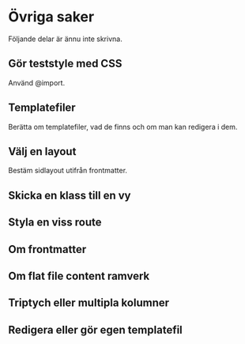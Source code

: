 Övriga saker
=========================

Följande delar är ännu inte skrivna.



Gör teststyle med CSS
-------------------------

Använd @import.



Templatefiler
-------------------------

Berätta om templatefiler, vad de finns och om man kan redigera i dem.



Välj en layout
-------------------------

Bestäm sidlayout utifrån frontmatter.



Skicka en klass till en vy
-------------------------



Styla en viss route
-------------------------



Om frontmatter
-------------------------



Om flat file content ramverk
-------------------------



Triptych eller multipla kolumner
-------------------------



Redigera eller gör egen templatefil
-------------------------
